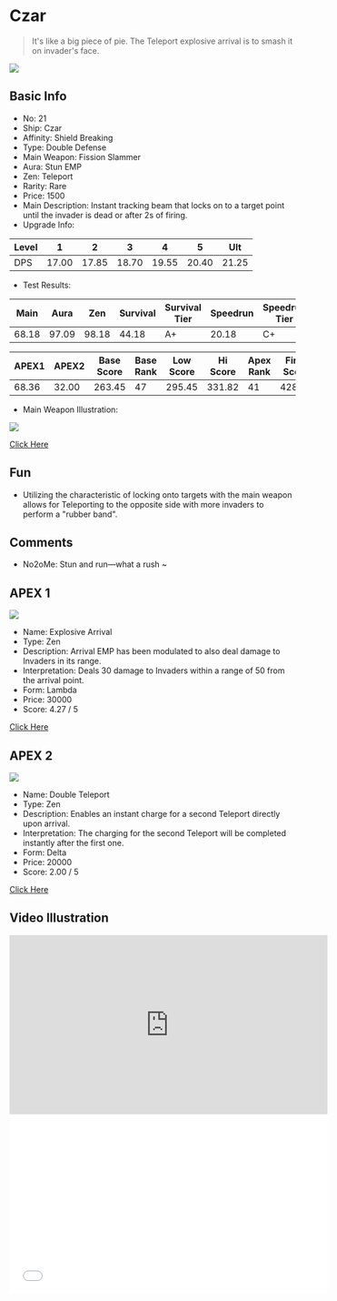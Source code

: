 # Czar

> It's like a big piece of pie. The Teleport explosive arrival is to smash it on invader's face.

<img src="/ships/ship_21.png" style={{zoom:1}}/>

## Basic Info

- No: 21
- Ship: Czar
- Affinity: Shield Breaking
- Type: Double Defense
- Main Weapon: Fission Slammer
- Aura: Stun EMP
- Zen: Teleport
- Rarity: Rare
- Price: 1500
- Main Description: Instant tracking beam that locks on to a target point until the invader is dead or after 2s of firing.
- Upgrade Info: 

| Level | 1 | 2 | 3 | 4 | 5 | Ult |
|--|--|--|--|--|--|--|
| DPS | 17.00 | 17.85 | 18.70 | 19.55 | 20.40 | 21.25 |

- Test Results: 

| Main | Aura | Zen | Survival | Survival Tier | Speedrun | Speedrun Tier | Fun | Fun Tier |
|--|--|--|--|--|--|--|--|--|
| 68.18 | 97.09 | 98.18 | 44.18 | A+ | 20.18 | C+ | 32.18 | B |

| APEX1 | APEX2 | Base Score | Base Rank | Low Score | Hi Score | Apex Rank | Final Score | FinalRank |
|--|--|--|--|--|--|--|--|--|
| 68.36 | 32.00 | 263.45 | 47 | 295.45 | 331.82 | 41 | 428.36 | 43 |

- Main Weapon Illustration:

<img src="/illustration/main_21.gif" style={{zoom:1}}/>

[Click Here](https://gamefaqs.gamespot.com/iphone/193681-phoenix-ii/faqs/76704/ship-details-part-3#czar)

## Fun

- Utilizing the characteristic of locking onto targets with the main weapon allows for Teleporting to the opposite side with more invaders to perform a "rubber band".

## Comments

- No2oMe: Stun and run—what a rush ~

## APEX 1

<img src="/ships/ship_21_apex_1.png" style={{zoom:1}}/>

- Name: Explosive Arrival
- Type: Zen
- Description: Arrival EMP has been modulated to also deal damage to Invaders in its range.
- Interpretation: Deals 30 damage to Invaders within a range of 50 from the arrival point.
- Form: Lambda
- Price: 30000
- Score: 4.27 / 5

[Click Here](https://gamefaqs.gamespot.com/iphone/193681-phoenix-ii/faqs/76704/ship-details-part-3#lambda-teleport-explosive-arrival-c30000)

## APEX 2

<img src="/ships/ship_21_apex_2.png" style={{zoom:1}}/>

- Name: Double Teleport
- Type: Zen
- Description: Enables an instant charge for a second Teleport directly upon arrival.
- Interpretation: The charging for the second Teleport will be completed instantly after the first one.
- Form: Delta
- Price: 20000
- Score: 2.00 / 5

[Click Here](https://gamefaqs.gamespot.com/iphone/193681-phoenix-ii/faqs/76704/ship-details-part-3#delta-double-teleport-c20000)

## Video Illustration

<iframe width="560" height="315" src="https://www.youtube.com/embed/h9J-DaJLHz4?si=SRh4ILfuqGWUwhCk" title="YouTube video player" frameborder="0" allow="accelerometer; autoplay; clipboard-write; encrypted-media; gyroscope; picture-in-picture; web-share" referrerpolicy="strict-origin-when-cross-origin" allowfullscreen></iframe>

<br/>

<iframe width="560" height="315" src="//player.bilibili.com/player.html?aid=740630391&bvid=BV1wk4y1E7eC&cid=1116576492&p=1&autoplay=false" scrolling="no" border="0" frameborder="no" allow="accelerometer; autoplay; clipboard-write; encrypted-media; gyroscope; picture-in-picture; web-share" framespacing="0" allowfullscreen="true"> </iframe>
